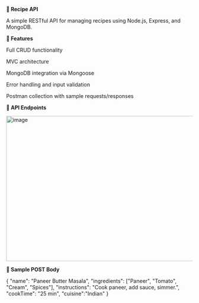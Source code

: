 **🍲 Recipe API**

A simple RESTful API for managing recipes using Node.js, Express, and MongoDB.

**📌 Features**

Full CRUD functionality

MVC architecture

MongoDB integration via Mongoose

Error handling and input validation

Postman collection with sample requests/responses

**🔗 API Endpoints**

<img width="931" height="391" alt="image" src="https://github.com/user-attachments/assets/4cc13b2b-2be0-480a-8d2e-561d3f2030ea" />

**📃 Sample POST Body**

{
  "name": "Paneer Butter Masala",
  "ingredients": ["Paneer", "Tomato", "Cream", "Spices"],
  "instructions": "Cook paneer, add sauce, simmer.",
  "cookTime": "25 min",
  "cuisine":"Indian"
}
